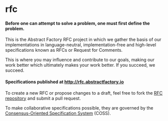 rfc
===

#### Before one can attempt to solve a problem, one must first define the problem.

This is the Abstract Factory RFC project in which we gather the basis of our implementations in language-neutral, implementation-free and high-level specifications known as RFCs or Request for Comments.

This is where you may influence and contribute to our goals, making our work better which ultimately makes your work better. If you succeed, we succeed.

#### Specifications published at http://rfc.abstractfactory.io

To create a new RFC or propose changes to a draft, feel free to fork the [RFC repository][] and submit a pull request.

To make collaborative specifications possible, they are governed by the [Consensus-Oriented Specification System](http://www.digistan.org/spec:1/COSS) (COSS).

[formal language]: http://www.ietf.org/rfc/rfc2234.txt
[COSS]: http://www.digistan.org/spec:1/COSS
[RFC repository]: https://github.com/abstract-factory/rfc
[RFC5]: http://rfc.abstractfactory.io/spec/5/